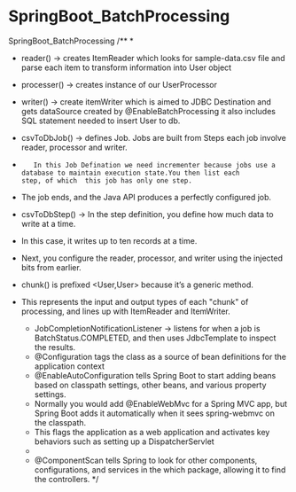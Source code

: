 # SpringBoot_BatchProcessing
SpringBoot_BatchProcessing
/**
* 
* reader() ->  creates ItemReader which looks for sample-data.csv file and parse each item to transform information into User object
* processer() ->  creates instance of our UserProcessor 
* writer() -> create itemWriter which is aimed to JDBC Destination and gets dataSource created by @EnableBatchProcessing it also includes 		SQL statement needed to insert User to db.
* csvToDbJob() ->  defines Job. Jobs are built from Steps each job involve reader, processor and writer.
*		 In this Job Defination we need incrementer because jobs use a database to maintain execution state.You then list each 			step, of which 	this job has only one step.
 * The job ends, and the Java API produces a perfectly configured job. 

  
 * csvToDbStep() -> In the step definition, you define how much data to write at a time.
 * In this case, it writes up to ten records at a time.
 * Next, you configure the reader, processor, and writer using the injected bits from earlier.
 
 
 * chunk() is prefixed <User,User> because it’s a generic method.
 * This represents the input and output types of each "chunk" of processing, and lines up with ItemReader<User> and ItemWriter<User>.
	 * JobCompletionNotificationListener ->  listens for when a job is BatchStatus.COMPLETED, and then uses JdbcTemplate to inspect the results.
	 * @Configuration tags the class as a source of bean definitions for the application context
	 * @EnableAutoConfiguration tells Spring Boot to start adding beans based on classpath settings, other beans, and various property settings.
	 * Normally you would add @EnableWebMvc for a Spring MVC app, but Spring Boot adds it automatically when it sees spring-webmvc on the classpath.
	 * This flags the application as a web application and activates key behaviors such as setting up a DispatcherServlet
	 * 
	 * @ComponentScan tells Spring to look for other components, configurations, and services in the which package, allowing it to find the controllers.
	 */
